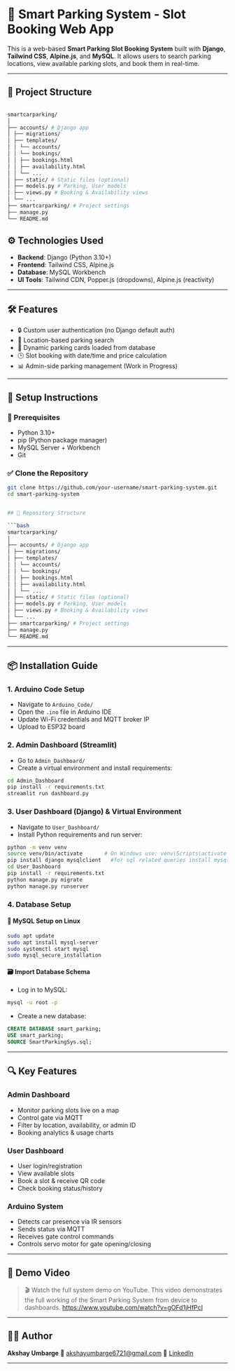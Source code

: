 # 🚗 Smart Parking System - Slot Booking Web App

This is a web-based **Smart Parking Slot Booking System** built with **Django**, **Tailwind CSS**, **Alpine.js**, and **MySQL**. It allows users to search parking locations, view available parking slots, and book them in real-time.

---

## 📁 Project Structure

```bash

smartcarparking/
│
├── accounts/ # Django app
│ ├── migrations/
│ ├── templates/
│ │ └── accounts/
│ │ └── bookings/
│ │ ├── bookings.html
│ │ ├── availability.html
│ │ └── ...
│ ├── static/ # Static files (optional)
│ ├── models.py # Parking, User models
│ ├── views.py # Booking & Availability views
│ └── ...
├── smartcarparking/ # Project settings
├── manage.py
└── README.md

```

## ⚙️ Technologies Used

- **Backend**: Django (Python 3.10+)
- **Frontend**: Tailwind CSS, Alpine.js
- **Database**: MySQL Workbench
- **UI Tools**: Tailwind CDN, Popper.js (dropdowns), Alpine.js (reactivity)

---

## 🛠️ Features

- 🔒 Custom user authentication (no Django default auth)
- 📍 Location-based parking search
- 📸 Dynamic parking cards loaded from database
- 🕒 Slot booking with date/time and price calculation
- 📊 Admin-side parking management (Work in Progress)

---

## 💾 Setup Instructions

### 🔗 Prerequisites

- Python 3.10+
- pip (Python package manager)
- MySQL Server + Workbench
- Git


### ✅ Clone the Repository

```bash
git clone https://github.com/your-username/smart-parking-system.git
cd smart-parking-system


## 📁 Repository Structure

```bash
smartcarparking/
│
├── accounts/ # Django app
│ ├── migrations/
│ ├── templates/
│ │ └── accounts/
│ │ └── bookings/
│ │ ├── bookings.html
│ │ ├── availability.html
│ │ └── ...
│ ├── static/ # Static files (optional)
│ ├── models.py # Parking, User models
│ ├── views.py # Booking & Availability views
│ └── ...
├── smartcarparking/ # Project settings
├── manage.py
└── README.md

```

---


## 📦 Installation Guide

### 1. Arduino Code Setup

* Navigate to `Arduino_Code/`
* Open the `.ino` file in Arduino IDE
* Update Wi-Fi credentials and MQTT broker IP
* Upload to ESP32 board

### 2. Admin Dashboard (Streamlit)

* Go to `Admin_Dashboard/`
* Create a virtual environment and install requirements:

```bash
cd Admin_Dashboard
pip install -r requirements.txt
streamlit run dashboard.py
```

### 3. User Dashboard (Django) & Virtual Environment

* Navigate to `User_Dashboard/`
* Install Python requirements and run server:

```bash
python -m venv venv
source venv/bin/activate       # On Windows use: venv\Scripts\activate
pip install django mysqlclient   #for sql related queries install mysqlclient pip
cd User_Dashboard
pip install -r requirements.txt
python manage.py migrate
python manage.py runserver
```

### 4. Database Setup

#### 🐧 MySQL Setup on Linux

```bash
sudo apt update
sudo apt install mysql-server
sudo systemctl start mysql
sudo mysql_secure_installation
```

#### 🗃️ Import Database Schema

* Log in to MySQL:

```bash
mysql -u root -p
```

* Create a new database:

```sql
CREATE DATABASE smart_parking;
USE smart_parking;
SOURCE SmartParkingSys.sql;
```


---

## 🔍 Key Features

### Admin Dashboard

* Monitor parking slots live on a map
* Control gate via MQTT
* Filter by location, availability, or admin ID
* Booking analytics & usage charts

### User Dashboard

* User login/registration
* View available slots
* Book a slot & receive QR code
* Check booking status/history

### Arduino System

* Detects car presence via IR sensors
* Sends status via MQTT
* Receives gate control commands
* Controls servo motor for gate opening/closing

---

## 🎥 Demo Video

> 🎬 Watch the full system demo on YouTube. This video demonstrates the full working of the Smart Parking System from device to dashboards. https://www.youtube.com/watch?v=gOFd1jHfPcI

---

## 🧑‍💼 Author

**Akshay Umbarge**
📧 [akshayumbarge6721@gmail.com](mailto:akshayumbarge6721@gmail.com)
🔗 [LinkedIn](https://in.linkedin.com/in/akshay-umbarge)

---


